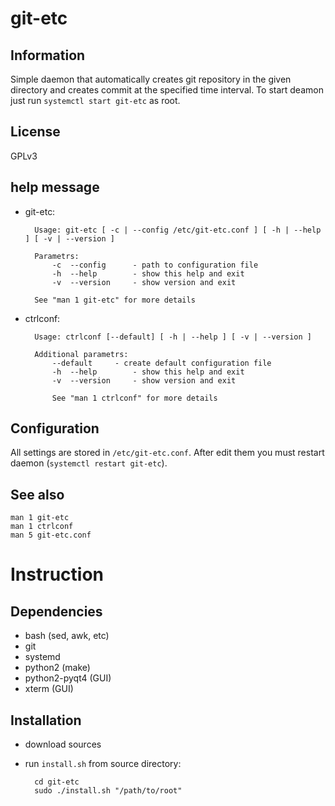 git-etc
=======

Information
-----------
Simple daemon that automatically creates git repository in the given directory and creates commit at the specified time interval. To start deamon just run `systemctl start git-etc` as root.

License
-------
GPLv3

help message
------------
* git-etc:

        Usage: git-etc [ -c | --config /etc/git-etc.conf ] [ -h | --help ] [ -v | --version ]

        Parametrs:
            -c  --config      - path to configuration file
            -h  --help        - show this help and exit
            -v  --version     - show version and exit

        See "man 1 git-etc" for more details


* ctrlconf:

        Usage: ctrlconf [--default] [ -h | --help ] [ -v | --version ]

        Additional parametrs:
            --default     - create default configuration file
            -h  --help        - show this help and exit
            -v  --version     - show version and exit

            See "man 1 ctrlconf" for more details

Configuration
-------------
All settings are stored in `/etc/git-etc.conf`. After edit them you must restart daemon (`systemctl restart git-etc`).

See also
--------
    man 1 git-etc
    man 1 ctrlconf
    man 5 git-etc.conf

Instruction
===========

Dependencies
------------
* bash (sed, awk, etc)
* git
* systemd
* python2 (make)
* python2-pyqt4 (GUI)
* xterm (GUI)

Installation
------------
* download sources
* run `install.sh` from source directory:

        cd git-etc
        sudo ./install.sh "/path/to/root"
